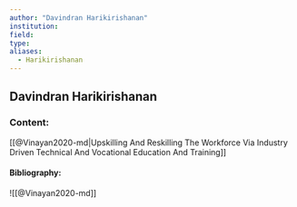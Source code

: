 ```yaml
---
author: "Davindran Harikirishanan"
institution:
field:
type:
aliases:
  - Harikirishanan
---
```


## Davindran Harikirishanan

### Content:
[[@Vinayan2020-md|Upskilling And Reskilling The Workforce Via Industry Driven Technical And Vocational Education And Training]]

#### Bibliography:

![[@Vinayan2020-md]]